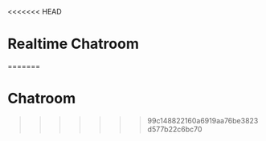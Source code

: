 <<<<<<< HEAD
# Realtime Chatroom
=======
# Chatroom
>>>>>>> 99c148822160a6919aa76be3823d577b22c6bc70
